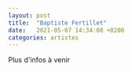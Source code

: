 ```yaml
---
layout: post
title:  "Baptiste Fertillet"
date:   2021-05-07 14:34:08 +0200
categories: artistes
---
```

Plus d'infos à venir
